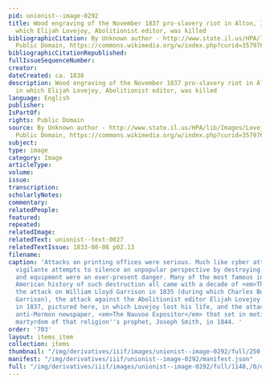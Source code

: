 ```yaml
---
pid: unionist--image-0292
title: Wood engraving of the November 1837 pro-slavery riot in Alton, Illinois, in
  which Elijah Lovejoy, Abolitionist editor, was killed
bibliographicCitation: By Unknown author - http://www.state.il.us/HPA/lib/Images/LovejoyPaper.JPG,
  Public Domain, https://commons.wikimedia.org/w/index.php?curid=3579768
bibliographicCitationRepublished: 
fullIssueSequenceNumber: 
creator: 
dateCreated: ca. 1838
description: Wood engraving of the November 1837 pro-slavery riot in Alton, Illinois,
  in which Elijah Lovejoy, Abolitionist editor, was killed
language: English
publisher: 
IsPartOf: 
rights: Public Domain
source: By Unknown author - http://www.state.il.us/HPA/lib/Images/LovejoyPaper.JPG,
  Public Domain, https://commons.wikimedia.org/w/index.php?curid=3579768
subject: 
type: image
category: Image
articleType: 
volume: 
issue: 
transcription: 
scholarlyNotes: 
commentary: 
relatedPeople: 
featured: 
repeated: 
relatedImage: 
relatedText: unionist--text-0027
relatedTextIssue: 1833-08-08 p02.13
filename: 
caption: 'Attacks on printing offices were serious. Much like cyber attacks today,
  vigilante attempts to silence an unpopular perspective by destroying their offices
  and equipment were an ever-present danger. Many of the most famous incidents in
  American history of such destruction all came with a decade of <em>The Unionist</em>:
  the attack on William Lloyd Garrison in 1835 (during which Charles Burleigh protected
  Garrison), the attack against the Abolitionist editor Elijah Lovejoy in Alton Illinois
  in 1837, pictured here, in which Lovejoy lost his life, and the attack against the
  anti-Mormon newspaper, <em>The Nauvoo Expositor</em> that set in motion the eventual
  martyrdom of that religion''s prophet, Joseph Smith, in 1844. '
order: '703'
layout: items_item
collection: items
thumbnail: "/img/derivatives/iiif/images/unionist--image-0292/full/250,/0/default.jpg"
manifest: "/img/derivatives/iiif/unionist--image-0292/manifest.json"
full: "/img/derivatives/iiif/images/unionist--image-0292/full/1140,/0/default.jpg"
---
```

